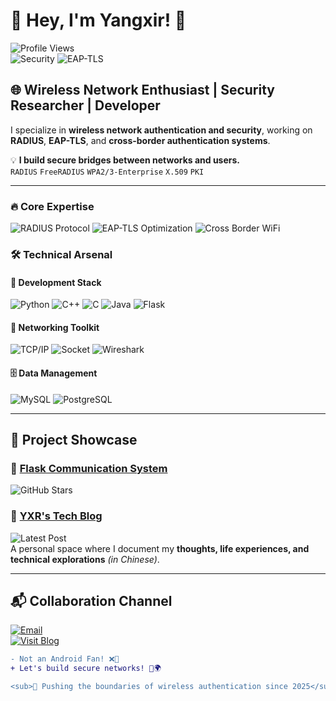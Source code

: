 # 🚀 **Hey, I'm Yangxir!** 👋  

![Profile Views](https://komarev.com/ghpvc/?username=yangxir&label=Profile+Views&color=0e75b6)  
![Security](https://img.shields.io/badge/Specialization-Network_Security-228B22)
![EAP-TLS](https://img.shields.io/badge/Certified-EAP--TLS_Expert-4B0082)

## 🌐 **Wireless Network Enthusiast | Security Researcher | Developer**  

I specialize in **wireless network authentication and security**, working on **RADIUS**, **EAP-TLS**, and **cross-border authentication systems**.  

💡 **I build secure bridges between networks and users.**  
`RADIUS` `FreeRADIUS` `WPA2/3-Enterprise` `X.509` `PKI`  

---

### 🔥 **Core Expertise**
![RADIUS Protocol](https://img.shields.io/badge/-RADIUS_Protocol-009688?logo=cisco)
![EAP-TLS Optimization](https://img.shields.io/badge/-EAP--TLS_Optimization-8A2BE2?logo=wireshark)
![Cross Border WiFi](https://img.shields.io/badge/-Cross_Border_WiFi-FF6F00?logo=wifi)

### 🛠️ **Technical Arsenal**

#### 🔧 **Development Stack**
![Python](https://img.shields.io/badge/-Python-3776AB?logo=python&logoColor=white)
![C++](https://img.shields.io/badge/-C++-00599C?logo=c%2B%2B&logoColor=white)
![C](https://img.shields.io/badge/-C-03599C?logo=c&logoColor=white)
![Java](https://img.shields.io/badge/-Java-007396?logo=java)
![Flask](https://img.shields.io/badge/-Flask-000000?logo=flask)

#### 📡 **Networking Toolkit**
![TCP/IP](https://img.shields.io/badge/-TCP%2fIP-FF6600?logo=icloud)
![Socket](https://img.shields.io/badge/-Socket_Programming-9B30FF)
![Wireshark](https://img.shields.io/badge/-Packet_Analysis-1679C0?logo=wireshark)

#### 🗄️ **Data Management**
![MySQL](https://img.shields.io/badge/-MySQL-4479A1?logo=mysql)
![PostgreSQL](https://img.shields.io/badge/-PostgreSQL-336791?logo=postgresql)

---

## 🚀 **Project Showcase**
### 💬 [Flask Communication System](https://github.com/yangxir/flask-communication)
![GitHub Stars](https://img.shields.io/github/stars/yangxir/flask-communication?style=social)  

### 📝 [YXR's Tech Blog](https://yangxir.github.io/)
![Latest Post](https://img.shields.io/badge/Latest_Post-WiFi6E_Authentication-blueviolet)  
A personal space where I document my **thoughts, life experiences, and technical explorations** *(in Chinese)*.

---

## 📬 **Collaboration Channel**
[![Email](https://img.shields.io/badge/Email-Contact_Me-D14836?logo=gmail&logoColor=white)](mailto:yangxirui9@gmail.com)  
[![Visit Blog](https://img.shields.io/badge/Visit_Blog-YXR's_Tech_Blog-FF7139?logo=hexo)](https://yangxir.github.io/)

```diff
- Not an Android Fan! ❌🤖
+ Let's build secure networks! 🔐🌍

<sub>🚀 Pushing the boundaries of wireless authentication since 2025</sub>
